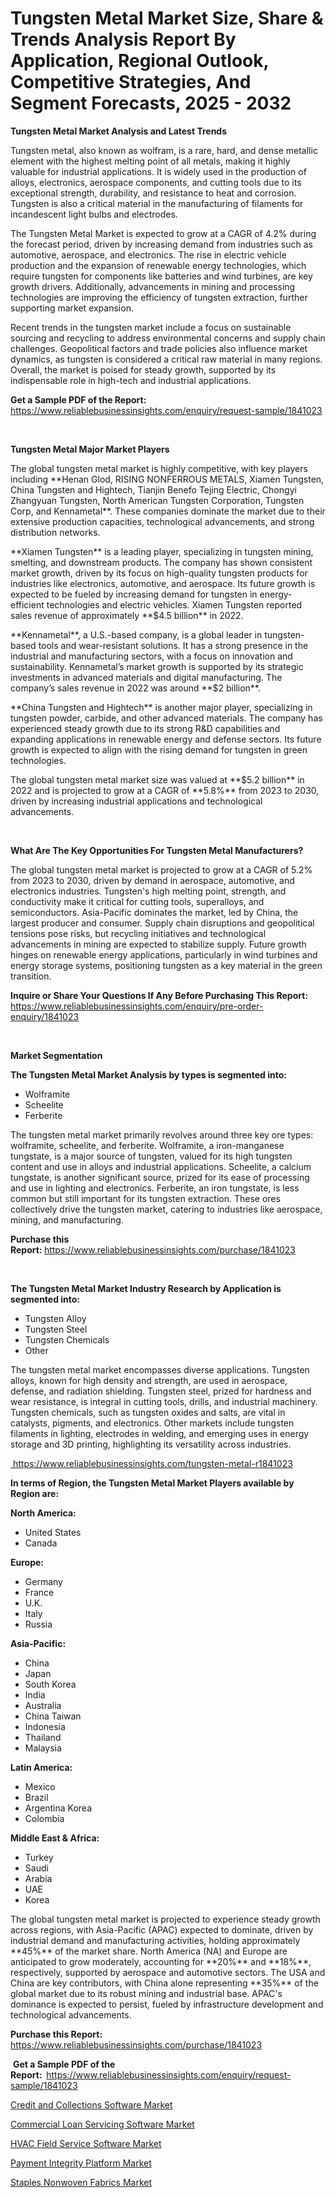 <p><h1>Tungsten Metal Market Size, Share & Trends Analysis Report By Application, Regional Outlook, Competitive Strategies, And Segment Forecasts, 2025 - 2032</h1></p><p><strong>Tungsten Metal Market Analysis and Latest Trends</strong></p>
<p><p>Tungsten metal, also known as wolfram, is a rare, hard, and dense metallic element with the highest melting point of all metals, making it highly valuable for industrial applications. It is widely used in the production of alloys, electronics, aerospace components, and cutting tools due to its exceptional strength, durability, and resistance to heat and corrosion. Tungsten is also a critical material in the manufacturing of filaments for incandescent light bulbs and electrodes.</p><p>The Tungsten Metal Market is expected to grow at a CAGR of 4.2% during the forecast period, driven by increasing demand from industries such as automotive, aerospace, and electronics. The rise in electric vehicle production and the expansion of renewable energy technologies, which require tungsten for components like batteries and wind turbines, are key growth drivers. Additionally, advancements in mining and processing technologies are improving the efficiency of tungsten extraction, further supporting market expansion.</p><p>Recent trends in the tungsten market include a focus on sustainable sourcing and recycling to address environmental concerns and supply chain challenges. Geopolitical factors and trade policies also influence market dynamics, as tungsten is considered a critical raw material in many regions. Overall, the market is poised for steady growth, supported by its indispensable role in high-tech and industrial applications.</p></p>
<p><strong>Get a Sample PDF of the Report:&nbsp;</strong> <a href="https://www.reliablebusinessinsights.com/enquiry/request-sample/1841023?utm_campaign=1119&utm_medium=2&utm_source=Github&utm_content=ia&utm_term=30012025&utm_id=tungsten-metal">https://www.reliablebusinessinsights.com/enquiry/request-sample/1841023</a></p>
<p>&nbsp;</p>
<p><strong>Tungsten Metal Major Market Players</strong></p>
<p><p>The global tungsten metal market is highly competitive, with key players including **Henan Glod, RISING NONFERROUS METALS, Xiamen Tungsten, China Tungsten and Hightech, Tianjin Benefo Tejing Electric, Chongyi Zhangyuan Tungsten, North American Tungsten Corporation, Tungsten Corp, and Kennametal**. These companies dominate the market due to their extensive production capacities, technological advancements, and strong distribution networks.</p><p>**Xiamen Tungsten** is a leading player, specializing in tungsten mining, smelting, and downstream products. The company has shown consistent market growth, driven by its focus on high-quality tungsten products for industries like electronics, automotive, and aerospace. Its future growth is expected to be fueled by increasing demand for tungsten in energy-efficient technologies and electric vehicles. Xiamen Tungsten reported sales revenue of approximately **$4.5 billion** in 2022.</p><p>**Kennametal**, a U.S.-based company, is a global leader in tungsten-based tools and wear-resistant solutions. It has a strong presence in the industrial and manufacturing sectors, with a focus on innovation and sustainability. Kennametal’s market growth is supported by its strategic investments in advanced materials and digital manufacturing. The company’s sales revenue in 2022 was around **$2 billion**.</p><p>**China Tungsten and Hightech** is another major player, specializing in tungsten powder, carbide, and other advanced materials. The company has experienced steady growth due to its strong R&D capabilities and expanding applications in renewable energy and defense sectors. Its future growth is expected to align with the rising demand for tungsten in green technologies.</p><p>The global tungsten metal market size was valued at **$5.2 billion** in 2022 and is projected to grow at a CAGR of **5.8%** from 2023 to 2030, driven by increasing industrial applications and technological advancements.</p></p>
<p>&nbsp;</p>
<p><strong>What Are The Key Opportunities For Tungsten Metal Manufacturers?</strong></p>
<p><p>The global tungsten metal market is projected to grow at a CAGR of 5.2% from 2023 to 2030, driven by demand in aerospace, automotive, and electronics industries. Tungsten's high melting point, strength, and conductivity make it critical for cutting tools, superalloys, and semiconductors. Asia-Pacific dominates the market, led by China, the largest producer and consumer. Supply chain disruptions and geopolitical tensions pose risks, but recycling initiatives and technological advancements in mining are expected to stabilize supply. Future growth hinges on renewable energy applications, particularly in wind turbines and energy storage systems, positioning tungsten as a key material in the green transition.</p></p>
<p><strong>Inquire or Share Your Questions If Any Before Purchasing This Report:</strong> <a href="https://www.reliablebusinessinsights.com/enquiry/pre-order-enquiry/1841023?utm_campaign=1119&utm_medium=2&utm_source=Github&utm_content=ia&utm_term=30012025&utm_id=tungsten-metal">https://www.reliablebusinessinsights.com/enquiry/pre-order-enquiry/1841023</a></p>
<p>&nbsp;</p>
<p><strong>Market Segmentation</strong></p>
<p><strong>The Tungsten Metal Market Analysis by types is segmented into:</strong></p>
<p><ul><li>Wolframite</li><li>Scheelite</li><li>Ferberite</li></ul></p>
<p><p>The tungsten metal market primarily revolves around three key ore types: wolframite, scheelite, and ferberite. Wolframite, a iron-manganese tungstate, is a major source of tungsten, valued for its high tungsten content and use in alloys and industrial applications. Scheelite, a calcium tungstate, is another significant source, prized for its ease of processing and use in lighting and electronics. Ferberite, an iron tungstate, is less common but still important for its tungsten extraction. These ores collectively drive the tungsten market, catering to industries like aerospace, mining, and manufacturing.</p></p>
<p><strong>Purchase this Report:&nbsp;</strong><a href="https://www.reliablebusinessinsights.com/purchase/1841023?utm_campaign=1119&utm_medium=2&utm_source=Github&utm_content=ia&utm_term=30012025&utm_id=tungsten-metal">https://www.reliablebusinessinsights.com/purchase/1841023</a></p>
<p>&nbsp;</p>
<p><strong>The Tungsten Metal Market Industry Research by Application is segmented into:</strong></p>
<p><ul><li>Tungsten Alloy</li><li>Tungsten Steel</li><li>Tungsten Chemicals</li><li>Other</li></ul></p>
<p><p>The tungsten metal market encompasses diverse applications. Tungsten alloys, known for high density and strength, are used in aerospace, defense, and radiation shielding. Tungsten steel, prized for hardness and wear resistance, is integral in cutting tools, drills, and industrial machinery. Tungsten chemicals, such as tungsten oxides and salts, are vital in catalysts, pigments, and electronics. Other markets include tungsten filaments in lighting, electrodes in welding, and emerging uses in energy storage and 3D printing, highlighting its versatility across industries.</p></p>
<p><a href="https://www.reliablebusinessinsights.com/tungsten-metal-r1841023?utm_campaign=1119&utm_medium=2&utm_source=Github&utm_content=ia&utm_term=30012025&utm_id=tungsten-metal">&nbsp;https://www.reliablebusinessinsights.com/tungsten-metal-r1841023</a></p>
<p><strong>In terms of Region, the Tungsten Metal Market Players available by Region are:</strong></p>
<p>
    <p> <strong> North America: </strong>
        <ul>
            <li>United States</li>
            <li>Canada</li>
        </ul>
        </p> 
    <p> <strong> Europe: </strong>
        <ul>
            <li>Germany</li>
            <li>France</li>
            <li>U.K.</li>
            <li>Italy</li>
            <li>Russia</li>
        </ul>
        </p> 
    <p> <strong> Asia-Pacific: </strong>
        <ul>
            <li>China</li>
            <li>Japan</li>
            <li>South Korea</li>
            <li>India</li>
            <li>Australia</li>
            <li>China Taiwan</li>
            <li>Indonesia</li>
            <li>Thailand</li>
            <li>Malaysia</li>
        </ul>
        </p> 
    <p> <strong> Latin America: </strong>
        <ul>
            <li>Mexico</li>
            <li>Brazil</li>
            <li>Argentina Korea</li>
            <li>Colombia</li>
        </ul>
        </p> 
    <p> <strong> Middle East & Africa: </strong>
        <ul>
            <li>Turkey</li>
            <li>Saudi</li>
            <li>Arabia</li>
            <li>UAE</li>
            <li>Korea</li>
        </ul>
    </p>
    </p>
<p><p>The global tungsten metal market is projected to experience steady growth across regions, with Asia-Pacific (APAC) expected to dominate, driven by industrial demand and manufacturing activities, holding approximately **45%** of the market share. North America (NA) and Europe are anticipated to grow moderately, accounting for **20%** and **18%**, respectively, supported by aerospace and automotive sectors. The USA and China are key contributors, with China alone representing **35%** of the global market due to its robust mining and industrial base. APAC's dominance is expected to persist, fueled by infrastructure development and technological advancements.</p></p>
<p><strong>Purchase this Report: </strong><a href="https://www.reliablebusinessinsights.com/purchase/1841023?utm_campaign=1119&utm_medium=2&utm_source=Github&utm_content=ia&utm_term=30012025&utm_id=tungsten-metal">https://www.reliablebusinessinsights.com/purchase/1841023</a></p>
<p>&nbsp;<strong>Get a Sample PDF of the Report:&nbsp;&nbsp;</strong><a href="https://www.reliablebusinessinsights.com/enquiry/request-sample/1841023?utm_campaign=1119&utm_medium=2&utm_source=Github&utm_content=ia&utm_term=30012025&utm_id=tungsten-metal">https://www.reliablebusinessinsights.com/enquiry/request-sample/1841023</a></p>
<p><strong></strong></p>
<p><p><a href="https://www.linkedin.com/pulse/comprehensive-overview-credit-collections-software-market-vln9f?utm_campaign=1119&utm_medium=2&utm_source=Github&utm_content=ia&utm_term=30012025&utm_id=tungsten-metal">Credit and Collections Software Market</a></p><p><a href="https://www.linkedin.com/pulse/market-insights-commercial-loan-servicing-software-57-cagr-mrvqf?utm_campaign=1119&utm_medium=2&utm_source=Github&utm_content=ia&utm_term=30012025&utm_id=tungsten-metal">Commercial Loan Servicing Software Market</a></p><p><a href="https://www.linkedin.com/pulse/understanding-74-cagrforecast-hvac-field-service-mueic?utm_campaign=1119&utm_medium=2&utm_source=Github&utm_content=ia&utm_term=30012025&utm_id=tungsten-metal">HVAC Field Service Software Market</a></p><p><a href="https://www.linkedin.com/pulse/detailed-examination-payment-integrity-platform-market-urkuf?utm_campaign=1119&utm_medium=2&utm_source=Github&utm_content=ia&utm_term=30012025&utm_id=tungsten-metal">Payment Integrity Platform Market</a></p><p><a href="https://www.linkedin.com/pulse/navigating-current-trends-staples-nonwoven-fabrics-market-report-n51zf?utm_campaign=1119&utm_medium=2&utm_source=Github&utm_content=ia&utm_term=30012025&utm_id=tungsten-metal">Staples Nonwoven Fabrics Market</a></p></p>